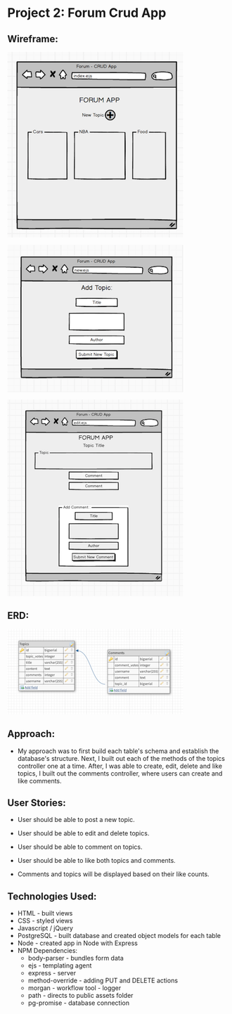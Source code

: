 # Project 2: Forum Crud App

## Wireframe:

![Wireframe 1](/public/img/wireframe1.png)

![Wireframe 2](/public/img/wireframe2.png)

![Wireframe 3](/public/img/wireframe3.png)

## ERD:
![ERD](/public/img/erd.png)

## Approach:

* My approach was to first build each table's schema and establish the database's structure. Next, I built out each of the methods of the topics controller one at a time.  After, I was able to create, edit, delete and like topics, I built out the comments controller, where users can create and like comments.

## User Stories:

* User should be able to post a new topic.

* User should be able to edit and delete topics.

* User should be able to comment on topics.

* User should be able to like both topics and comments.

* Comments and topics will be displayed based on their like counts.

## Technologies Used:

* HTML - built views
* CSS - styled views
* Javascript / jQuery
* PostgreSQL - built database and created object models for each table
* Node - created app in Node with Express
* NPM Dependencies:
  - body-parser - bundles form data
  - ejs - templating agent
  - express - server 
  - method-override - adding PUT and DELETE actions
  - morgan - workflow tool - logger
  - path - directs to public assets folder
  - pg-promise - database connection
